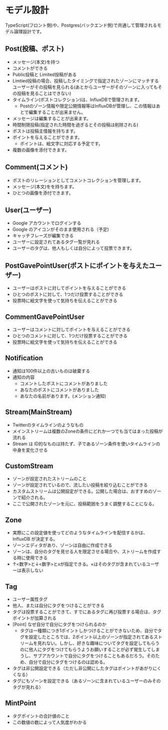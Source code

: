 # モデル設計
TypeScript(フロント側)や、Postgres(バックエンド側)で共通して管理されるモデル論理設計です。

## Post(投稿、ポスト)
* メッセージ(本文)を持つ
* コメントができる
* Public投稿と Limited投稿がある
* Limtied投稿の場合、投稿したタイミングで指定されたゾーンにマッチするユーザーがその投稿を見られる(あとからユーザーがそのゾーンに入ってもその投稿を見ることはできない)
* タイムライン(ポストコレクション)は、InfluxDBで管理されます。
  * Postのゾーン情報や限定公開情報等はInfluxDBが管理し、この情報はあとで編集することが出来ません。
* メッセージは編集することが出来ます。
* 時間制限投稿(指定された時間を過ぎるとその投稿は削除される)
* ポストは投稿主情報を持ちます。
* ポイントを与えることができます。
  * ポイントは、絵文字に対応する予定です。
* 複数の画像を添付できます。

## Comment(コメント)
* ポストのリレーションとしてコメントコレクションを管理します。
* メッセージ(本文)をを持ちます。
* ひとつの画像を添付できます。

## User(ユーザー)
* Google アカウントでログインする
* Google のアイコンがそのまま使用される（予定)
* キャッチフレーズが編集できる
* ユーザーに設定されてあるタグ一覧が見れる
* ユーザーのタグは、他人もしくは自分によって投票できます。

## PostGavePointUser(ポストにポイントを与えたユーザー)
* ユーザーはポストに対してポイントを与えることができる
* ひとつのポストに対して、1つだけ投票することができる
* 投票時に絵文字を使って気持ちを伝えることができる

## CommentGavePointUser
* ユーザーはコメントに対してポイントを与えることができる
* ひとつのコメントに対して、1つだけ投票することができる
* 投票時に絵文字を使って気持ちを伝えることができる

## Notification
* 通知は100件以上の古いものは破棄する
* 通知の内容
  * コメントしたポストにコメントがありました
  * あなたのポストにコメントがありました
  * あなたの名前があります。(メンション通知)

## Stream(MainStream)
* Twitterのタイムラインのようなもの
* メインストリームは複数のZoneの条件にどれか一つでも当てはまった投稿が流れる
* Stream は ID的なものは持たず、子であるゾーン条件を使いタイムラインの中身を変化させる

## CustomStream
* ゾーンが設定されたストリームのこと
* ゾーンが設定されているので、流したい投稿を絞り込むことができる
* カスタムストリームは公開設定ができる。公開した場合は、おすすめのゾーンで紹介される。
* ここで公開されたゾーンを元に、投稿範囲をうまく調整することになる。

## Zone
* 実際にこの設定値を使ってどのようなタイムラインを配信するかは、 InfluxDB が決定する。
* ゾーンエディタがあり、ゾーンは自由に作成できる
* ゾーンは、自分のタグを見せる人を限定させる場合や、ストリームを作成する時に使用できる
* ↑<数字>と↓<数字>とxが指定できる。×はそのタグが含まれているユーザーは表示しない

## Tag
* ユーザー属性タグ
* 他人、または自分にタグをつけることができる
* タグは投票することができて、すでにあるタグに再び投票する場合は、タグポイントが加算される
* [Point] なぜ自分で自分にタグをつけられるのか
  * タグは一種類につき1ポイントしかつけることができないため、自分でタグを設定したところでは、2ポイント以上のゾーンが指定されてあるストリームを見れない。しかし、好きな趣味についてタグを設定してもらうのに他人にタグをつけてもらうようお願いすることが必ず発生してしまうし、サブアカウントで自分にタグをつけることもあるだろう。そのため、自分で自分にタグをつけるのは認める。
* タグは非公開設定できる（ただし非公開にしたタグはポイントがあがりにくくなる）
* タグにもゾーンを設定できる（あるゾーンに含まれているユーザーのみそのタグが見れる）

## MintPoint
* タグポイントの合計値のこと
* この数値の数によって人気度がわかる